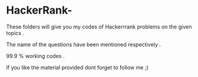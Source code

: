 # HackerRank-


These folders will give you my codes of Hackerrrank problems on the given topics .

The name of the questions have been mentioned respectively .

99.9 % working codes . 

If you like the material provided dont forget to follow me ;)
